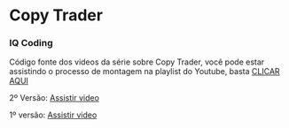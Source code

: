 # Copy Trader
### IQ Coding

Código fonte dos videos da série sobre Copy Trader, você pode estar assistindo o processo de montagem na playlist do Youtube, basta [CLICAR AQUI](https://www.youtube.com/watch?v=EHSk30BfG7E&amp;list=PLVFOwQ7soOcpUsvi6rw7Hh3V6IPmPxjBv)

2º Versão: [Assistir video](https://youtu.be/wVBya47afHc)

1º versão: [Assistir video](https://youtu.be/rOGG4HCHydw)
